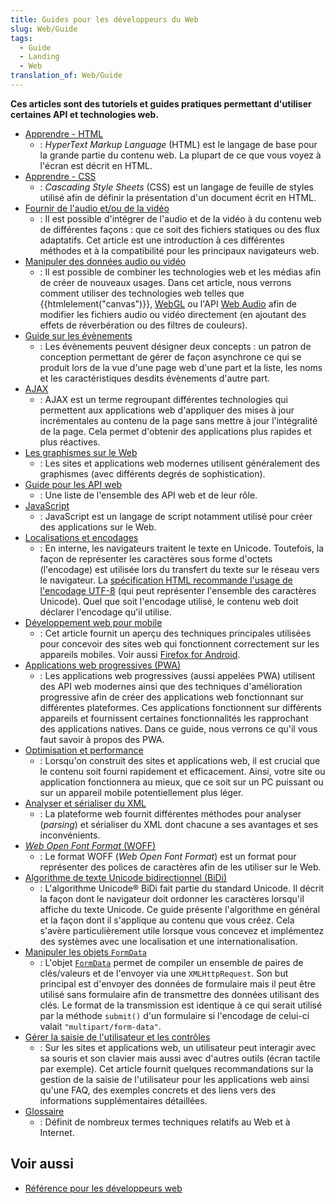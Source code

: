 ```yaml
---
title: Guides pour les développeurs du Web
slug: Web/Guide
tags:
  - Guide
  - Landing
  - Web
translation_of: Web/Guide
---
```

**Ces articles sont des tutoriels et guides pratiques permettant d'utiliser certaines API et technologies web.**

- [Apprendre - HTML](/fr/docs/Apprendre/HTML)
  - : _HyperText Markup Language_ (HTML) est le langage de base pour la grande partie du contenu web. La plupart de ce que vous voyez à l'écran est décrit en HTML.
- [Apprendre - CSS](/fr/docs/Apprendre/CSS)
  - : _Cascading Style Sheets_ (CSS) est un langage de feuille de styles utilisé afin de définir la présentation d'un document écrit en HTML.
- [Fournir de l'audio et/ou de la vidéo](/fr/docs/Web/Guide/Audio_and_video_delivery)
  - : Il est possible d'intégrer de l'audio et de la vidéo à du contenu web de différentes façons : que ce soit des fichiers statiques ou des flux adaptatifs. Cet article est une introduction à ces différentes méthodes et à la compatibilité pour les principaux navigateurs web.
- [Manipuler des données audio ou vidéo](/fr/docs/Web/Guide/Audio_and_video_manipulation)
  - : Il est possible de combiner les technologies web et les médias afin de créer de nouveaux usages. Dans cet article, nous verrons comment utiliser des technologies web telles que {{htmlelement("canvas")}}, [WebGL](/fr/docs/Web/WebGL) ou l'API [Web Audio](/fr/docs/Web/API/Web_Audio_API) afin de modifier les fichiers audio ou vidéo directement (en ajoutant des effets de réverbération ou des filtres de couleurs).
- [Guide sur les évènements](/fr/docs/Web/Guide/Events)
  - : Les évènements peuvent désigner deux concepts : un patron de conception permettant de gérer de façon asynchrone ce qui se produit lors de la vue d'une page web d'une part et la liste, les noms et les caractéristiques desdits évènements d'autre part.
- [AJAX](/fr/docs/Web/Guide/AJAX)
  - : AJAX est un terme regroupant différentes technologies qui permettent aux applications web d'appliquer des mises à jour incrémentales au contenu de la page sans mettre à jour l'intégralité de la page. Cela permet d'obtenir des applications plus rapides et plus réactives.
- [Les graphismes sur le Web](/fr/docs/Web/Guide/Graphics)
  - : Les sites et applications web modernes utilisent généralement des graphismes (avec différents degrés de sophistication).
- [Guide pour les API web](/fr/docs/Web/Guide/API)
  - : Une liste de l'ensemble des API web et de leur rôle.
- [JavaScript](/fr/docs/JavaScript "/fr/docs/JavaScript")
  - : JavaScript est un langage de script notamment utilisé pour créer des applications sur le Web.
- [Localisations et encodages](/fr/docs/Localizations_and_character_encodings)
  - : En interne, les navigateurs traitent le texte en Unicode. Toutefois, la façon de représenter les caractères sous forme d'octets (l'encodage) est utilisée lors du transfert du texte sur le réseau vers le navigateur. La [spécification HTML recommande l'usage de l'encodage UTF-8](http://www.whatwg.org/specs/web-apps/current-work/multipage/semantics.html#charset) (qui peut représenter l'ensemble des caractères Unicode). Quel que soit l'encodage utilisé, le contenu web doit déclarer l'encodage qu'il utilise.
- [Développement web pour mobile](/fr/docs/Web/Guide/Mobile)
  - : Cet article fournit un aperçu des techniques principales utilisées pour concevoir des sites web qui fonctionnent correctement sur les appareils mobiles. Voir aussi [Firefox for Android](/fr/docs/Mozilla/Firefox_pour_Android).
- [Applications web progressives (PWA)](/fr/Apps/Progressive#Core_PWA_guides)
  - : Les applications web progressives (aussi appelées PWA) utilisent des API web modernes ainsi que des techniques d'amélioration progressive afin de créer des applications web fonctionnant sur différentes plateformes. Ces applications fonctionnent sur différents appareils et fournissent certaines fonctionnalités les rapprochant des applications natives. Dans ce guide, nous verrons ce qu'il vous faut savoir à propos des PWA.
- [Optimisation et performance](/fr/docs/Web/Guide/Performance)
  - : Lorsqu'on construit des sites et applications web, il est crucial que le contenu soit fourni rapidement et efficacement. Ainsi, votre site ou application fonctionnera au mieux, que ce soit sur un PC puissant ou sur un appareil mobile potentiellement plus léger.
- [Analyser et sérialiser du XML](/fr/docs/Web/Guide/Parsing_and_serializing_XML)
  - : La plateforme web fournit différentes méthodes pour analyser (_parsing_) et sérialiser du XML dont chacune a ses avantages et ses inconvénients.
- [_Web Open Font Format_ (WOFF)](/fr/docs/Web/Guide/WOFF)
  - : Le format WOFF (_Web Open Font Format_) est un format pour représenter des polices de caractères afin de les utiliser sur le Web.
- [Algorithme de texte Unicode bidirectionnel (BiDi)](/fr/docs/Web/Guide/Unicode_Bidrectional_Text_Algorithm)
  - : L'algorithme Unicode® BiDi fait partie du standard Unicode. Il décrit la façon dont le navigateur doit ordonner les caractères lorsqu'il affiche du texte Unicode. Ce guide présente l'algorithme en général et la façon dont il s'applique au contenu que vous créez. Cela s'avère particulièrement utile lorsque vous concevez et implémentez des systèmes avec une localisation et une internationalisation.
- [Manipuler les objets `FormData`](/fr/docs/Web/Guide/Using_FormData_Objects)
  - : L'objet [`FormData`](/fr/docs/Web/API/FormData) permet de compiler un ensemble de paires de clés/valeurs et de l'envoyer via une `XMLHttpRequest`. Son but principal est d'envoyer des données de formulaire mais il peut être utilisé sans formulaire afin de transmettre des données utilisant des clés. Le format de la transmission est identique à ce qui serait utilisé par la méthode `submit()` d'un formulaire si l'encodage de celui-ci valait `"multipart/form-data"`.
- [Gérer la saisie de l'utilisateur et les contrôles](/fr/docs/Web/Guide/User_input_methods)
  - : Sur les sites et applications web, un utilisateur peut interagir avec sa souris et son clavier mais aussi avec d'autres outils (écran tactile par exemple). Cet article fournit quelques recommandations sur la gestion de la saisie de l'utilisateur pour les applications web ainsi qu'une FAQ, des exemples concrets et des liens vers des informations supplémentaires détaillées.
- [Glossaire](/fr/docs/Glossaire)
  - : Définit de nombreux termes techniques relatifs au Web et à Internet.

## Voir aussi

- [Référence pour les développeurs web](/fr/docs/Web/Reference "/fr/docs/Web/Reference")
